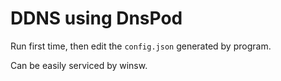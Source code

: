 # DDNS using DnsPod

Run first time, then edit the `config.json` generated by program.

Can be easily serviced by winsw.
